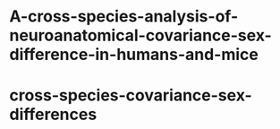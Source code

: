 # A-cross-species-analysis-of-neuroanatomical-covariance-sex-difference-in-humans-and-mice
# cross-species-covariance-sex-differences
